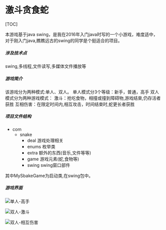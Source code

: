 # 激斗贪食蛇
[TOC]

本游戏基于java swing，是我在2016年入门java时写的一个小游戏，难度适中，对于刚入门java,瞧瞧远古的swing的同学是个挺适合的项目。

##### 涉及技术点

swing,多线程,文件读写,多媒体文件播放等

##### 游戏简介

该游戏分为两种模式:单人、双人。
单人模式分3个等级：新手，普通，高手
双人模式分为两种游戏模式：
激斗：抢吃食物，相撞或撞到障碍物,游戏结束,仍存活者获胜
互相伤害：在限定时间内,相互攻击，时间结束时,蛇更长者获胜

##### 项目文件结构

- com
  - snake
    - deal  游戏处理相关
    - enums 枚举类
    -  extra 额外的东西(音乐,文件等等)
    - game 游戏元素(蛇,食物等)
    - swing swing窗口部件

其中MySbakeGame为启动类,在swing包中。



##### 游戏界面

![单人-高手](C:\Users\wkAlj\Desktop\单人-高手.png)

![双人-激斗](C:\Users\wkAlj\Desktop\双人-激斗.png)

![双人-相互伤害](C:\Users\wkAlj\Desktop\双人-相互伤害.png)